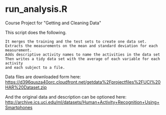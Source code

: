 run_analysis.R
==============

Course Project for "Getting and Cleaning Data"

This script does the following. 

    It merges the training and the test sets to create one data set.
    Extracts the measurements on the mean and standard deviation for each measurement. 
    Adds descriptive activity names to name the activities in the data set
    Then writes a tidy data set with the average of each variable for each activity 
    and each subject to a file.

Data files are downloaded form here:
https://d396qusza40orc.cloudfront.net/getdata%2Fprojectfiles%2FUCI%20HAR%20Dataset.zip

And the original data and description can be optioned here:
http://archive.ics.uci.edu/ml/datasets/Human+Activity+Recognition+Using+Smartphones

